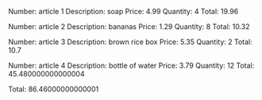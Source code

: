 Number: article 1
Description: soap
Price: 4.99
Quantity: 4
Total: 19.96

 
Number: article 2
Description: bananas
Price: 1.29
Quantity: 8
Total: 10.32

 
Number: article 3
Description: brown rice box
Price: 5.35
Quantity: 2
Total: 10.7

 
Number: article 4
Description: bottle of water
Price: 3.79
Quantity: 12
Total: 45.480000000000004

 Total:
86.46000000000001

